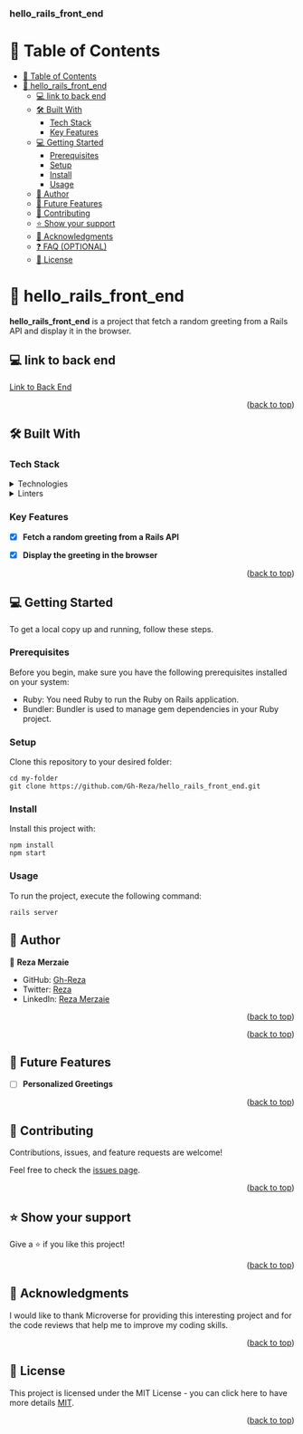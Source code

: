 <a name="readme-top"></a>

  <h3><b>hello_rails_front_end</b></h3>

</div>

# 📗 Table of Contents

- [📗 Table of Contents](#-table-of-contents)
- [📖 hello\_rails\_front\_end ](#-hello_rails_front_end-)
  - [💻 link to back end ](#-link-to-back-end-)
  - [🛠 Built With ](#-built-with-)
    - [Tech Stack ](#tech-stack-)
    - [Key Features ](#key-features-)
  - [💻 Getting Started ](#-getting-started-)
    - [Prerequisites](#prerequisites)
    - [Setup](#setup)
    - [Install](#install)
    - [Usage](#usage)
  - [👥 Author ](#-author-)
  - [🔭 Future Features ](#-future-features-)
  - [🤝 Contributing ](#-contributing-)
  - [⭐️ Show your support ](#️-show-your-support-)
  - [🙏 Acknowledgments ](#-acknowledgments-)
  - [❓ FAQ (OPTIONAL) ](#-faq-optional-)
  - [📝 License ](#-license-)

<!-- PROJECT DESCRIPTION -->

# 📖 hello_rails_front_end <a name="about-project"></a>

**hello_rails_front_end** is a project that fetch a random greeting from a Rails API and display it in the browser.

## 💻 link to back end <a name="built-with"></a>


[Link to Back End](https://github.com/Gh-Reza/hello-rails-back-end)

<p align="right">(<a href="#readme-top">back to top</a>)</p>


## 🛠 Built With <a name="built-with"></a>

### Tech Stack <a name="tech-stack"></a>

<details>
  <summary>Technologies</summary>
  <ul>
    <li><a href="https://reactjs.org/">React</a></li>
    <li><a href="https://redux.js.org/">Redux</a></li>
  </ul>
</details>
<details>
<summary>Linters</summary>
  <ul>
    <li>Rubocop</li>
  </ul>
</details>


### Key Features <a name="key-features"></a>

- [x] **Fetch a random greeting from a Rails API**
- [x] **Display the greeting in the browser**


<p align="right">(<a href="#readme-top">back to top</a>)</p>


## 💻 Getting Started <a name="getting-started"></a>

To get a local copy up and running, follow these steps.

### Prerequisites

Before you begin, make sure you have the following prerequisites installed on your system:

- Ruby: You need Ruby to run the Ruby on Rails application.
- Bundler: Bundler is used to manage gem dependencies in your Ruby project.

### Setup

Clone this repository to your desired folder:

```
cd my-folder
git clone https://github.com/Gh-Reza/hello_rails_front_end.git
```

### Install

Install this project with:

```
npm install
npm start
```

### Usage

To run the project, execute the following command:
```
rails server
```

## 👥 Author <a name="authors"></a>

👤 **Reza Merzaie**

- GitHub: [Gh-Reza](https://github.com/Gh-Reza)
- Twitter: [Reza](https://twitter.com/RezaMerzaie9)
- LinkedIn: [Reza Merzaie](https://www.linkedin.com/in/reza-merzaie)

<p align="right">(<a href="#readme-top">back to top</a>)</p>

<p align="right">(<a href="#readme-top">back to top</a>)</p>


## 🔭 Future Features <a name="future-features"></a>

- [ ] **Personalized Greetings**


<p align="right">(<a href="#readme-top">back to top</a>)</p>

## 🤝 Contributing <a name="contributing"></a>

Contributions, issues, and feature requests are welcome!

Feel free to check the [issues page](https://github.com/Gh-Reza/hello_rails_front_end/issues).

<p align="right">(<a href="#readme-top">back to top</a>)</p>


## ⭐️ Show your support <a name="support"></a>

Give a ⭐️ if you like this project!

<p align="right">(<a href="#readme-top">back to top</a>)</p>

## 🙏 Acknowledgments <a name="acknowledgements"></a>

I would like to thank Microverse for providing this interesting project and for the code reviews that help me to improve my coding skills.

<p align="right">(<a href="#readme-top">back to top</a>)</p>


## 📝 License <a name="license"></a>

This project is licensed under the MIT License - you can click here to have more details [MIT](MIT.md).

<p align="right">(<a href="#readme-top">back to top</a>)</p>